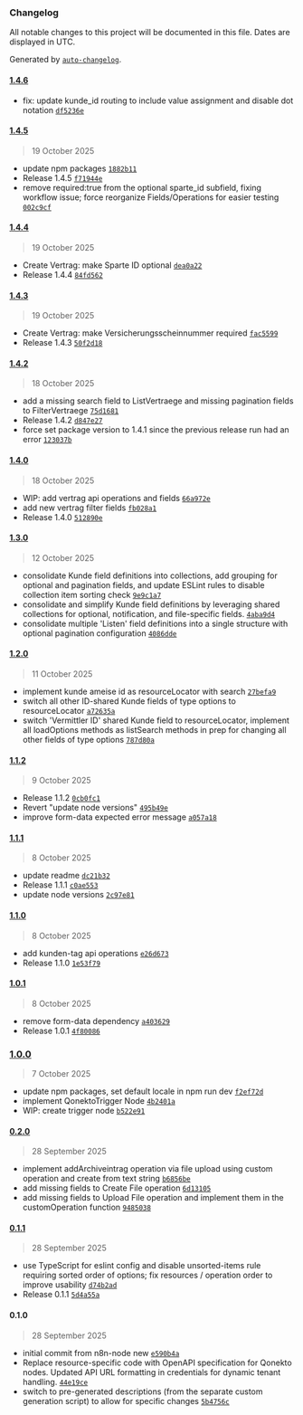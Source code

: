 ### Changelog

All notable changes to this project will be documented in this file. Dates are displayed in UTC.

Generated by [`auto-changelog`](https://github.com/CookPete/auto-changelog).

#### [1.4.6](https://github.com/supersonic-group/n8n-nodes-qonekto/compare/1.4.5...1.4.6)

- fix: update kunde_id routing to include value assignment and disable dot notation [`df5236e`](https://github.com/supersonic-group/n8n-nodes-qonekto/commit/df5236e72a45bd991eb8626bead8d2e0aec4dfc5)

#### [1.4.5](https://github.com/supersonic-group/n8n-nodes-qonekto/compare/1.4.4...1.4.5)

> 19 October 2025

- update npm packages [`1882b11`](https://github.com/supersonic-group/n8n-nodes-qonekto/commit/1882b111859409fccfd8171ffb3722beec928ed9)
- Release 1.4.5 [`f71944e`](https://github.com/supersonic-group/n8n-nodes-qonekto/commit/f71944ea660fa9b50be47d12532cab0020238a30)
- remove required:true from the optional sparte_id subfield, fixing workflow issue; force reorganize Fields/Operations for easier testing [`002c9cf`](https://github.com/supersonic-group/n8n-nodes-qonekto/commit/002c9cfafe2dba7b3ac1e5b285c1f7123f04235b)

#### [1.4.4](https://github.com/supersonic-group/n8n-nodes-qonekto/compare/1.4.3...1.4.4)

> 19 October 2025

- Create Vertrag: make Sparte ID optional [`dea0a22`](https://github.com/supersonic-group/n8n-nodes-qonekto/commit/dea0a22598669511819b006f496b3c7f14507106)
- Release 1.4.4 [`84fd562`](https://github.com/supersonic-group/n8n-nodes-qonekto/commit/84fd56245af8f6868900fe4cafcf28e98ca9a927)

#### [1.4.3](https://github.com/supersonic-group/n8n-nodes-qonekto/compare/1.4.2...1.4.3)

> 19 October 2025

- Create Vertrag: make Versicherungsscheinnummer required [`fac5599`](https://github.com/supersonic-group/n8n-nodes-qonekto/commit/fac5599a0f22c1c991a3e0e325d876cec79b0451)
- Release 1.4.3 [`50f2d18`](https://github.com/supersonic-group/n8n-nodes-qonekto/commit/50f2d181485294cf20ccdd5e40f2bdc5611affb8)

#### [1.4.2](https://github.com/supersonic-group/n8n-nodes-qonekto/compare/1.4.0...1.4.2)

> 18 October 2025

- add a missing search field to ListVertraege and missing pagination fields to FilterVertraege [`75d1681`](https://github.com/supersonic-group/n8n-nodes-qonekto/commit/75d1681d180e45e011d6ef7e1d78cc2f97ae0f71)
- Release 1.4.2 [`d847e27`](https://github.com/supersonic-group/n8n-nodes-qonekto/commit/d847e27cc7a5b6032324620d2d7a4c051f3f7011)
- force set package version to 1.4.1 since the previous release run had an error [`123037b`](https://github.com/supersonic-group/n8n-nodes-qonekto/commit/123037b2bd18469aac26acb3ab6e56c08d059653)

#### [1.4.0](https://github.com/supersonic-group/n8n-nodes-qonekto/compare/1.3.0...1.4.0)

> 18 October 2025

- WIP: add vertrag api operations and fields [`66a972e`](https://github.com/supersonic-group/n8n-nodes-qonekto/commit/66a972ed0ed432c5d5c7e1d1fca8677308d4b2c7)
- add new vertrag filter fields [`fb028a1`](https://github.com/supersonic-group/n8n-nodes-qonekto/commit/fb028a104707bdf2691c5ac452151452085259ca)
- Release 1.4.0 [`512890e`](https://github.com/supersonic-group/n8n-nodes-qonekto/commit/512890e41fbfdb190a25943f021064f9bca76b3b)

#### [1.3.0](https://github.com/supersonic-group/n8n-nodes-qonekto/compare/1.2.0...1.3.0)

> 12 October 2025

- consolidate Kunde field definitions into collections, add grouping for optional and pagination fields, and update ESLint rules to disable collection item sorting check [`9e9c1a7`](https://github.com/supersonic-group/n8n-nodes-qonekto/commit/9e9c1a74c369df37fddd71a898c6a6229a6248af)
- consolidate and simplify Kunde field definitions by leveraging shared collections for optional, notification, and file-specific fields. [`4aba9d4`](https://github.com/supersonic-group/n8n-nodes-qonekto/commit/4aba9d4273ca5a3c51570f678af78199afc88066)
- consolidate multiple 'Listen' field definitions into a single structure with optional pagination configuration [`4086dde`](https://github.com/supersonic-group/n8n-nodes-qonekto/commit/4086dde0985ba26d43a0464a77643d73b9d01d33)

#### [1.2.0](https://github.com/supersonic-group/n8n-nodes-qonekto/compare/1.1.2...1.2.0)

> 11 October 2025

- implement kunde ameise id as resourceLocator with search [`27befa9`](https://github.com/supersonic-group/n8n-nodes-qonekto/commit/27befa911afdf7a6d75cdeb42bff46b3e0cd72b8)
- switch all other ID-shared Kunde fields of type options to resourceLocator [`a72635a`](https://github.com/supersonic-group/n8n-nodes-qonekto/commit/a72635abcfdf3a9e0993a60eb43772272bd244c6)
- switch 'Vermittler ID' shared Kunde field to resourceLocator, implement all loadOptions methods as listSearch methods in prep for changing all other fields of type options [`787d80a`](https://github.com/supersonic-group/n8n-nodes-qonekto/commit/787d80a005256aec2bb609733b18e18be9ed9017)

#### [1.1.2](https://github.com/supersonic-group/n8n-nodes-qonekto/compare/1.1.1...1.1.2)

> 9 October 2025

- Release 1.1.2 [`0cb0fc1`](https://github.com/supersonic-group/n8n-nodes-qonekto/commit/0cb0fc19bb6939354e521e2fa89c2843f948aac1)
- Revert "update node versions" [`495b49e`](https://github.com/supersonic-group/n8n-nodes-qonekto/commit/495b49e2c99252f4cc333954b63cd38079575ac3)
- improve form-data expected error message [`a057a18`](https://github.com/supersonic-group/n8n-nodes-qonekto/commit/a057a1827e7e88eaeb93c66385f4d4e45b7326ff)

#### [1.1.1](https://github.com/supersonic-group/n8n-nodes-qonekto/compare/1.1.0...1.1.1)

> 8 October 2025

- update readme [`dc21b32`](https://github.com/supersonic-group/n8n-nodes-qonekto/commit/dc21b3226ee571eb0c1c1d7ba6f1a99cd10cc72a)
- Release 1.1.1 [`c0ae553`](https://github.com/supersonic-group/n8n-nodes-qonekto/commit/c0ae553f56a6ad2ad62608245e5cea4ef925f5e8)
- update node versions [`2c97e81`](https://github.com/supersonic-group/n8n-nodes-qonekto/commit/2c97e817f2fc244972783577eb9afc9c00f95a93)

#### [1.1.0](https://github.com/supersonic-group/n8n-nodes-qonekto/compare/1.0.1...1.1.0)

> 8 October 2025

- add kunden-tag api operations [`e26d673`](https://github.com/supersonic-group/n8n-nodes-qonekto/commit/e26d67328e8f1bcdb861bf9bd66f756f5f2a83dd)
- Release 1.1.0 [`1e53f79`](https://github.com/supersonic-group/n8n-nodes-qonekto/commit/1e53f795901fa9273bc3f8b7aee40c9aa87566a6)

#### [1.0.1](https://github.com/supersonic-group/n8n-nodes-qonekto/compare/1.0.0...1.0.1)

> 8 October 2025

- remove form-data dependency [`a403629`](https://github.com/supersonic-group/n8n-nodes-qonekto/commit/a403629f9df393b9cb8dd9e8e7277aac0cbf3309)
- Release 1.0.1 [`4f80086`](https://github.com/supersonic-group/n8n-nodes-qonekto/commit/4f80086eaadc07cd51d4d5256abcce2268044b91)

### [1.0.0](https://github.com/supersonic-group/n8n-nodes-qonekto/compare/0.2.0...1.0.0)

> 7 October 2025

- update npm packages, set default locale in npm run dev [`f2ef72d`](https://github.com/supersonic-group/n8n-nodes-qonekto/commit/f2ef72d65b01a0bf6c7fc3cab887f74d24c130c8)
- implement QonektoTrigger Node [`4b2401a`](https://github.com/supersonic-group/n8n-nodes-qonekto/commit/4b2401ae41aff1887148f2b649f0bd0687ba0341)
- WIP: create trigger node [`b522e91`](https://github.com/supersonic-group/n8n-nodes-qonekto/commit/b522e918bc4dd1dc7614d1f9b5b0df63d6b1cbe6)

#### [0.2.0](https://github.com/supersonic-group/n8n-nodes-qonekto/compare/0.1.1...0.2.0)

> 28 September 2025

- implement addArchiveintrag operation via file upload using custom operation and create from text string [`b6856be`](https://github.com/supersonic-group/n8n-nodes-qonekto/commit/b6856be08fb9332b074b8d38524d1ad35a3f25c6)
- add missing fields to Create File operation [`6d13105`](https://github.com/supersonic-group/n8n-nodes-qonekto/commit/6d131058e56099ddab348ca42d27bc384e798260)
- add missing fields to Upload File operation and implement them in the customOperation function [`9485038`](https://github.com/supersonic-group/n8n-nodes-qonekto/commit/9485038a2691d1bf9bcd45f78699255a35aa954f)

#### [0.1.1](https://github.com/supersonic-group/n8n-nodes-qonekto/compare/0.1.0...0.1.1)

> 28 September 2025

- use TypeScript for eslint config and disable unsorted-items rule requiring sorted order of options; fix resources / operation order to improve usability [`d74b2ad`](https://github.com/supersonic-group/n8n-nodes-qonekto/commit/d74b2adbbe044c0a8e426aac24a8a4a352a7a7d6)
- Release 0.1.1 [`5d4a55a`](https://github.com/supersonic-group/n8n-nodes-qonekto/commit/5d4a55a622c39c3844da3c7d74d4bccca9795059)

#### 0.1.0

> 28 September 2025

- initial commit from n8n-node new [`e590b4a`](https://github.com/supersonic-group/n8n-nodes-qonekto/commit/e590b4a2ddaad096755b76e30decec2df848cb3e)
- Replace resource-specific code with OpenAPI specification for Qonekto nodes. Updated API URL formatting in credentials for dynamic tenant handling. [`44e19ce`](https://github.com/supersonic-group/n8n-nodes-qonekto/commit/44e19ce4933652e9d57fbde42a2be9f2d563bd5b)
- switch to pre-generated descriptions (from the separate custom generation script) to allow for specific changes [`5b4756c`](https://github.com/supersonic-group/n8n-nodes-qonekto/commit/5b4756c78b076607cee09af2a7d59e6bd486892e)
